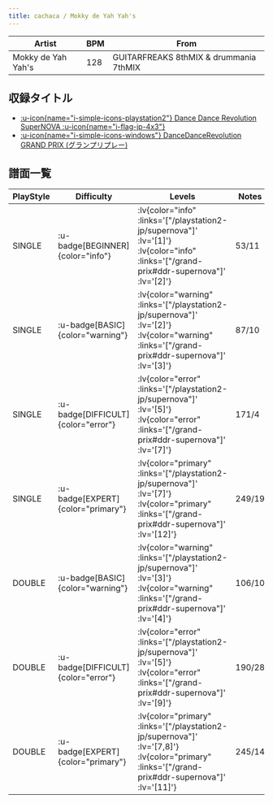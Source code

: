 ```yaml
---
title: cachaca / Mokky de Yah Yah's
---
```


|Artist|BPM|From|
|------|---|----|
|Mokky de Yah Yah's|128|GUITARFREAKS 8thMIX & drummania 7thMIX|

## 収録タイトル

- [ :u-icon{name="i-simple-icons-playstation2"} Dance Dance Revolution SuperNOVA :u-icon{name="i-flag-jp-4x3"} ](/playstation2-jp/supernova)
- [ :u-icon{name="i-simple-icons-windows"} DanceDanceRevolution GRAND PRIX (グランプリプレー)](/grand-prix#ddr-supernova)

## 譜面一覧

|PlayStyle|Difficulty|Levels|Notes|Movie|
|---------|----------|------|-----|-----|
|SINGLE| :u-badge[BEGINNER]{color="info"} | :lv{color="info" :links='["/playstation2-jp/supernova"]' :lv='[1]'}  :lv{color="info" :links='["/grand-prix#ddr-supernova"]' :lv='[2]'} |53/11||
|SINGLE| :u-badge[BASIC]{color="warning"} | :lv{color="warning" :links='["/playstation2-jp/supernova"]' :lv='[2]'}  :lv{color="warning" :links='["/grand-prix#ddr-supernova"]' :lv='[3]'} |87/10||
|SINGLE| :u-badge[DIFFICULT]{color="error"} | :lv{color="error" :links='["/playstation2-jp/supernova"]' :lv='[5]'}  :lv{color="error" :links='["/grand-prix#ddr-supernova"]' :lv='[7]'} |171/4||
|SINGLE| :u-badge[EXPERT]{color="primary"} | :lv{color="primary" :links='["/playstation2-jp/supernova"]' :lv='[7]'}  :lv{color="primary" :links='["/grand-prix#ddr-supernova"]' :lv='[12]'} |249/19||
|DOUBLE| :u-badge[BASIC]{color="warning"} | :lv{color="warning" :links='["/playstation2-jp/supernova"]' :lv='[3]'}  :lv{color="warning" :links='["/grand-prix#ddr-supernova"]' :lv='[4]'} |106/10||
|DOUBLE| :u-badge[DIFFICULT]{color="error"} | :lv{color="error" :links='["/playstation2-jp/supernova"]' :lv='[5]'}  :lv{color="error" :links='["/grand-prix#ddr-supernova"]' :lv='[9]'} |190/28||
|DOUBLE| :u-badge[EXPERT]{color="primary"} | :lv{color="primary" :links='["/playstation2-jp/supernova"]' :lv='[7,8]'}  :lv{color="primary" :links='["/grand-prix#ddr-supernova"]' :lv='[11]'} |245/14||
